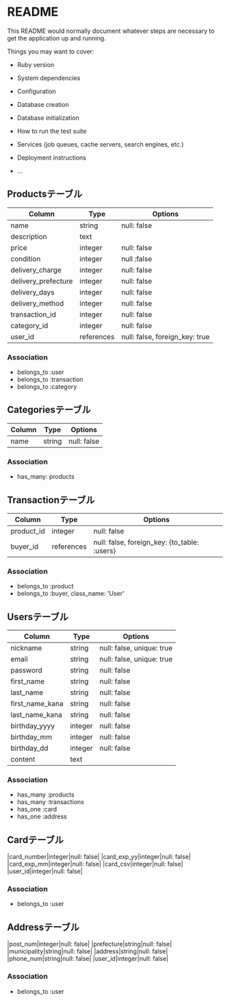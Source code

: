 # README

This README would normally document whatever steps are necessary to get the
application up and running.

Things you may want to cover:

* Ruby version

* System dependencies

* Configuration

* Database creation

* Database initialization

* How to run the test suite

* Services (job queues, cache servers, search engines, etc.)

* Deployment instructions

* ...


## Productsテーブル
|Column|Type|Options|
|------|----|-------|
|name|string|null: false|
|description|text||
|price|integer|null: false|
|condition|integer|null :false|
|delivery_charge|integer|null: false|
|delivery_prefecture|integer|null: false|
|delivery_days|integer|null: false|
|delivery_method|integer|null: false|
|transaction_id|integer|null: false|
|category_id|integer|null: false|
|user_id|references|null: false, foreign_key: true|
### Association
- belongs_to :user
- belongs_to :transaction
- belongs_to :category

## Categoriesテーブル
|Column|Type|Options|
|------|----|-------|
|name|string|null: false|
### Association
- has_many: products

## Transactionテーブル
|Column|Type|Options|
|------|----|-------|
|product_id|integer|null: false|
|buyer_id|references|null: false, foreign_key: {to_table: :users}|
### Association
- belongs_to :product
- belongs_to :buyer, class_name: 'User'

## Usersテーブル
|Column|Type|Options|
|------|----|-------|
|nickname|string|null: false, unique: true|
|email|string|null: false, unique: true|
|password|string|null: false|
|first_name|string|null: false|
|last_name|string|null: false|
|first_name_kana|string|null: false|
|last_name_kana|string|null: false|
|birthday_yyyy|integer|null: false|
|birthday_mm|integer|null: false|
|birthday_dd|integer|null: false|
|content|text||
### Association
- has_many :products
- has_many :transactions
- has_one :card
- has_one :address

## Cardテーブル
|card_number|integer|null: false|
|card_exp_yy|integer|null: false|
|card_exp_mm|integer|null: false|
|card_csv|integer|null: false|
|user_id|integer|null: false|
### Association
- belongs_to :user

## Addressテーブル
|post_num|integer|null: false|
|prefecture|string|null: false|
|municipality|string|null: false|
|address|string|null: false|
|phone_num|string|null: false|
|user_id|integer|null: false|
### Association
- belongs_to :user